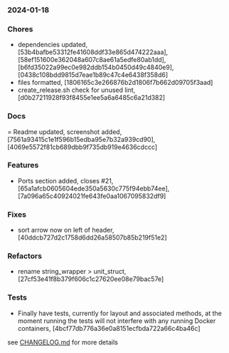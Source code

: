 ### 2024-01-18

### Chores
+ dependencies updated, [53b4bafbe53312fe41608ddf33e865d474222aaa], [58ef151600e362048a607c8ae61a5edfe80ab1dd], [b6fd35022a99ec0e982ddb154b0450d49c4840e9], [0438c108bdd9815d7eae1b89c47c4e6438f358d6]
+ files formatted, [1806165c3e266876b2d1806f7b662d09705f3aad]
+ create_release.sh check for unused lint, [d0b27211928f93f8455e1ee5a6a6485c6a21d382]

### Docs
= Readme updated, screenshot added, [7561a93415c1e1f596b15edba95e7b32a939cd90], [4069e5572f81cb689dbb9f735db919e4636cdccc]

### Features
+ Ports section added, closes #21, [65a1afcb0605604ede350a5630c775f94ebb74ee], [7a096a65c40924021fe643fe0aa1067095832df9]

### Fixes
+ sort arrow now on left of header, [40ddcb727d2c1758d6dd26a58507b85b219f51e2]

### Refactors
+ rename string_wrapper > unit_struct, [27cf53e41f8b379f606c1c27620ee08e79bac57e]

### Tests
+ Finally have tests, currently for layout and associated methods, at the moment running the tests will not interfere with any running Docker containers, [4bcf77db776a36e0a8151ecfbda722a66c4ba46c]

see <a href='https://github.com/mrjackwills/oxker/blob/main/CHANGELOG.md'>CHANGELOG.md</a> for more details
